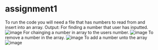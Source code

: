 # assignment1
To run the code you will need a file that has numbers to read from and insert into an array.
Output:
For finding a number that user has inputted.
![image](https://github.com/user-attachments/assets/7a8edba6-1947-43dd-aa3a-8b1dd9375819)
For chainging a number in array to the users number.
![image](https://github.com/user-attachments/assets/a5305ac4-0b97-4e1e-849c-9a7bc3a88cc3)
To remove a number in the array.
![image](https://github.com/user-attachments/assets/f2982bb3-0721-4ca8-9288-b61e1c332b63)
To add a number unto the array
![image](https://github.com/user-attachments/assets/b3a51a14-f7f7-430c-baf1-5a7277824158)
